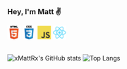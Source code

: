 

### Hey, I'm Matt ✌
<div>
<img src="https://raw.githubusercontent.com/devicons/devicon/master/icons/html5/html5-original-wordmark.svg" width="6%" alt="HTML">
<img src="https://raw.githubusercontent.com/devicons/devicon/master/icons/css3/css3-original-wordmark.svg" width="6%" alt="CSS">
<img src="https://raw.githubusercontent.com/devicons/devicon/master/icons/javascript/javascript-original.svg" width="6%" alt="Javascript"> 
<img src="https://raw.githubusercontent.com/devicons/devicon/master/icons/react/react-original.svg" width="6%" alt="ReactJS"><br><br>

<div>

![xMattRx's GitHub stats](https://github-readme-stats.vercel.app/api?username=xMattRx&show_icons=true&theme=dark)
![Top Langs](https://github-readme-stats.vercel.app/api/top-langs/?username=xMattRx&layout=compact&theme=dark)
</div>


